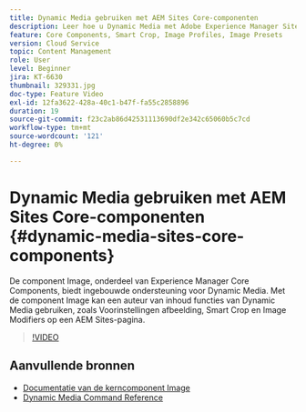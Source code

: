 ```yaml
---
title: Dynamic Media gebruiken met AEM Sites Core-componenten
description: Leer hoe u Dynamic Media met Adobe Experience Manager Sites kunt gebruiken. De component Image, onderdeel van Experience Manager Core Components, biedt ingebouwde ondersteuning voor Dynamic Media. Met de component Image kan een auteur van inhoud functies van Dynamic Media gebruiken, zoals Voorinstellingen afbeelding, Smart Crop en Image Modifiers op een AEM Sites-pagina.
feature: Core Components, Smart Crop, Image Profiles, Image Presets
version: Cloud Service
topic: Content Management
role: User
level: Beginner
jira: KT-6630
thumbnail: 329331.jpg
doc-type: Feature Video
exl-id: 12fa3622-428a-40c1-b47f-fa55c2858896
duration: 19
source-git-commit: f23c2ab86d42531113690df2e342c65060b5c7cd
workflow-type: tm+mt
source-wordcount: '121'
ht-degree: 0%

---
```


# Dynamic Media gebruiken met AEM Sites Core-componenten {#dynamic-media-sites-core-components}

De component Image, onderdeel van Experience Manager Core Components, biedt ingebouwde ondersteuning voor Dynamic Media. Met de component Image kan een auteur van inhoud functies van Dynamic Media gebruiken, zoals Voorinstellingen afbeelding, Smart Crop en Image Modifiers op een AEM Sites-pagina.

>[!VIDEO](https://video.tv.adobe.com/v/329331?quality=12&learn=on)

## Aanvullende bronnen

* [Documentatie van de kerncomponent Image](https://experienceleague.adobe.com/docs/experience-manager-core-components/using/components/image.html?lang=en#dynamic-media)
* [Dynamic Media Command Reference](https://experienceleague.adobe.com/docs/dynamic-media-developer-resources/image-serving-api/image-serving-api/http-protocol-reference/command-reference/c-command-reference.html?lang=en#image-serving-api)
